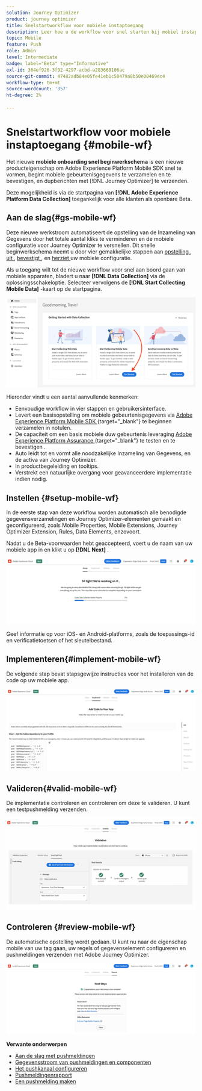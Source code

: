 ```yaml
---
solution: Journey Optimizer
product: journey optimizer
title: Snelstartworkflow voor mobiele instaptoegang
description: Leer hoe u de workflow voor snel starten bij mobiel instappen kunt gebruiken
topic: Mobile
feature: Push
role: Admin
level: Intermediate
badge: label="Beta" type="Informative"
exl-id: 364ef926-3f92-4297-acbd-a283668106ac
source-git-commit: 47482adb84e05fe41eb1c50479a8b50e00469ec4
workflow-type: tm+mt
source-wordcount: '357'
ht-degree: 2%

---
```


# Snelstartworkflow voor mobiele instaptoegang {#mobile-wf}

Het nieuwe **mobiele onboarding snel beginwerkschema** is een nieuwe producteigenschap om Adobe Experience Platform Mobile SDK snel te vormen, begint mobiele gebeurtenisgegevens te verzamelen en te bevestigen, en dupberichten met [!DNL Journey Optimizer] te verzenden.

Deze mogelijkheid is via de startpagina van **[!DNL Adobe Experience Platform Data Collection]** toegankelijk voor alle klanten als openbare Beta.

## Aan de slag{#gs-mobile-wf}

Deze nieuwe werkstroom automatiseert de opstelling van de Inzameling van Gegevens door het totale aantal kliks te verminderen en de mobiele configuratie voor Journey Optimizer te versnellen. Dit snelle beginwerkschema neemt u door vier gemakkelijke stappen aan [ opstelling ](##setup-mobile-wf), [ uit ](#implement-mobile-wf), [ bevestigt ](#valid-mobile-wf), en [ herziet ](#review-mobile-wf) uw mobiele configuratie.

Als u toegang wilt tot de nieuwe workflow voor snel aan boord gaan van mobiele apparaten, bladert u naar **[!DNL Data Collection]** via de oplossingsschakeloptie. Selecteer vervolgens de **[!DNL Start Collecting Mobile Data]** -kaart op de startpagina.

![](assets/mobile-wf-home.png)

Hieronder vindt u een aantal aanvullende kenmerken:

* Eenvoudige workflow in vier stappen en gebruikersinterface.
* Levert een basisopstelling om mobiele gebeurtenisgegevens via [ Adobe Experience Platform Mobile SDK ](https://developer.adobe.com/client-sdks/documentation/){target="_blank"} te beginnen verzamelen  in notulen.
* De capaciteit om een basis mobiele duw gebeurtenis leveraging [ Adobe Experience Platform Assurance ](https://experienceleague.adobe.com/docs/experience-platform/assurance/home.html){target="_blank"} te testen en te bevestigen .
* Auto leidt tot en vormt alle noodzakelijke Inzameling van Gegevens, en de activa van Journey Optimizer.
* In productbegeleiding en tooltips.
* Verstrekt een natuurlijke overgang voor geavanceerdere implementatie indien nodig.

## Instellen {#setup-mobile-wf}

In de eerste stap van deze workflow worden automatisch alle benodigde gegevensverzamelingen en Journey Optimizer-elementen gemaakt en geconfigureerd, zoals Mobile Properties, Mobile Extensions, Journey Optimizer Extension, Rules, Data Elements, enzovoort.

Nadat u de Beta-voorwaarden hebt geaccepteerd, voert u de naam van uw mobiele app in en klikt u op **[!DNL Next]** .

![](assets/mobile-wf-setup.png)

Geef informatie op voor iOS- en Android-platforms, zoals de toepassings-id en verificatietoetsen of het sleutelbestand.

## Implementeren{#implement-mobile-wf}

De volgende stap bevat stapsgewijze instructies voor het installeren van de code op uw mobiele app.

![](assets/mobile-wf-add-code.png)


## Valideren{#valid-mobile-wf}

De implementatie controleren en controleren om deze te valideren. U kunt een testpushmelding verzenden.

![](assets/mobile-wf-valid.png)


## Controleren {#review-mobile-wf}

De automatische opstelling wordt gedaan. U kunt nu naar de eigenschap mobile van uw tag gaan, uw regels of gegevenselement configureren en pushmeldingen verzenden met Adobe Journey Optimizer.

![](assets/mobile-wf-done.png)


**Verwante onderwerpen**

* [Aan de slag met pushmeldingen](get-started-push.md)
* [Gegevensstroom van pushmeldingen en componenten](push-gs.md)
* [Het pushkanaal configureren](push-configuration.md)
* [Pushmeldingenrapport](../reports/journey-global-report-cja-push.md#push-global)
* [Een pushmelding maken](create-push.md)
